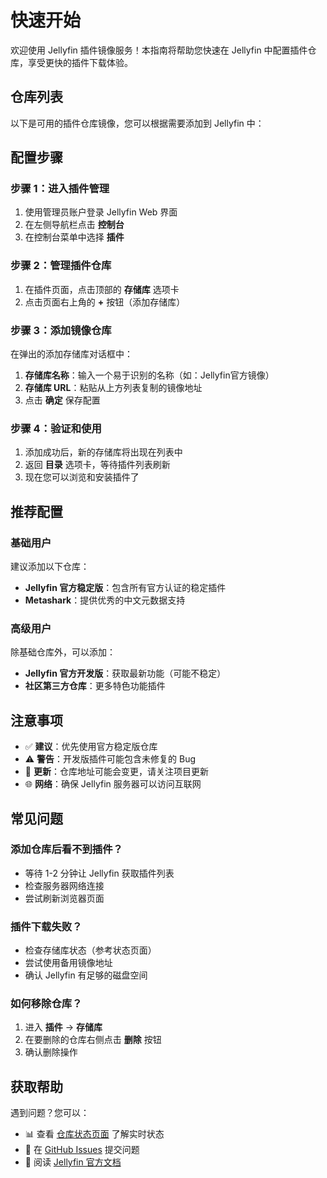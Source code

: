 # 快速开始

欢迎使用 Jellyfin 插件镜像服务！本指南将帮助您快速在 Jellyfin 中配置插件仓库，享受更快的插件下载体验。

## 仓库列表

以下是可用的插件仓库镜像，您可以根据需要添加到 Jellyfin 中：

<RepoItem
  name="Jellyfin"
  originalUrl="https://repo.jellyfin.org/files/plugin/manifest.json"
  repositoryUrl="https://jellyfin-mirror.oss-cn-wuhan-lr.aliyuncs.com/plugins/Jellyfin/manifest.json"
  timestamp="2025-08-14T10:12:16.056Z"
  status="success"
  :successRate="74"
  versionUrls="{}"
/>
<RepoItem
  name="Jellyfin Unstable"
  originalUrl="https://repo.jellyfin.org/files/plugin-unstable/manifest.json"
  repositoryUrl="https://jellyfin-mirror.oss-cn-wuhan-lr.aliyuncs.com/plugins/Jellyfin_Unstable/manifest.json"
  timestamp="2025-08-14T10:12:16.077Z"
  status="success"
  :successRate="89"
  versionUrls="{}"
/>
<RepoItem
  name="Ani-Sync Repo"
  originalUrl="https://raw.githubusercontent.com/vosmiic/jellyfin-ani-sync/master/manifest.json"
  repositoryUrl="https://jellyfin-mirror.oss-cn-wuhan-lr.aliyuncs.com/plugins/AniSync_Repo/manifest.json"
  timestamp="2025-08-14T10:12:16.079Z"
  status="success"
  :successRate="100"
  versionUrls="{}"
/>
<RepoItem
  name="dkanada's Repo"
  originalUrl="https://raw.githubusercontent.com/dkanada/jellyfin-plugin-intros/master/manifest.json"
  repositoryUrl="https://jellyfin-mirror.oss-cn-wuhan-lr.aliyuncs.com/plugins/dkanadas_Repo/manifest.json"
  timestamp="2025-08-14T10:12:16.081Z"
  status="success"
  :successRate="100"
  versionUrls="{}"
/>
<RepoItem
  name="ShokoAnime's Repo"
  originalUrl="https://raw.githubusercontent.com/ShokoAnime/Shokofin/metadata/stable/manifest.json"
  repositoryUrl="https://jellyfin-mirror.oss-cn-wuhan-lr.aliyuncs.com/plugins/ShokoAnimes_Repo/manifest.json"
  timestamp="2025-08-14T10:12:16.084Z"
  status="success"
  :successRate="100"
  versionUrls="{}"
/>
<RepoItem
  name="TubeArchivist's Repo"
  originalUrl="https://raw.githubusercontent.com/tubearchivist/tubearchivist-jf-plugin/master/manifest.json"
  repositoryUrl="https://jellyfin-mirror.oss-cn-wuhan-lr.aliyuncs.com/plugins/TubeArchivists_Repo/manifest.json"
  timestamp="2025-08-14T10:12:16.086Z"
  status="success"
  :successRate="100"
  versionUrls="{}"
/>
<RepoItem
  name="IntroSkipper's Repo"
  originalUrl="https://manifest.intro-skipper.org/manifest.json"
  repositoryUrl="https://jellyfin-mirror.oss-cn-wuhan-lr.aliyuncs.com/plugins/IntroSkippers_Repo/manifest-10.11.json"
  timestamp="2025-08-14T10:12:16.086Z"
  status="success"
  :successRate="58"
  versionUrls="{&quot;10.10.7&quot;:{&quot;translated&quot;:&quot;https://jellyfin-mirror.oss-cn-wuhan-lr.aliyuncs.com/plugins/IntroSkippers_Repo/manifest-10.10.7.json&quot;,&quot;original&quot;:&quot;https://jellyfin-mirror.oss-cn-wuhan-lr.aliyuncs.com/plugins/IntroSkippers_Repo/manifest-original-10.10.7.json&quot;,&quot;title&quot;:&quot;最新版本 (Jellyfin 10.10.7)&quot;,&quot;description&quot;:&quot;适用于 Jellyfin 10.10.7 的 IntroSkipper 插件&quot;},&quot;10.11&quot;:{&quot;translated&quot;:&quot;https://jellyfin-mirror.oss-cn-wuhan-lr.aliyuncs.com/plugins/IntroSkippers_Repo/manifest-10.11.json&quot;,&quot;original&quot;:&quot;https://jellyfin-mirror.oss-cn-wuhan-lr.aliyuncs.com/plugins/IntroSkippers_Repo/manifest-original-10.11.json&quot;,&quot;title&quot;:&quot;预览版本 (Jellyfin 10.11+)&quot;,&quot;description&quot;:&quot;适用于 Jellyfin 10.11+ 的 IntroSkipper 插件，包含性能优化和新功能&quot;}}"
/>
<RepoItem
  name="9p4's Single-Sign-On (SSO) Repo"
  originalUrl="https://raw.githubusercontent.com/9p4/jellyfin-plugin-sso/manifest-release/manifest.json"
  repositoryUrl="https://jellyfin-mirror.oss-cn-wuhan-lr.aliyuncs.com/plugins/9p4s_SingleSignOn_SSO_Repo/manifest.json"
  timestamp="2025-08-14T10:12:16.078Z"
  status="success"
  :successRate="100"
  versionUrls="{}"
/>
<RepoItem
  name="danieladov's Repo"
  originalUrl="https://raw.githubusercontent.com/danieladov/JellyfinPluginManifest/master/manifest.json"
  repositoryUrl="https://jellyfin-mirror.oss-cn-wuhan-lr.aliyuncs.com/plugins/danieladovs_Repo/manifest.json"
  timestamp="2025-08-14T10:12:16.080Z"
  status="success"
  :successRate="100"
  versionUrls="{}"
/>
<RepoItem
  name="k-matti's Repo"
  originalUrl="https://raw.githubusercontent.com/k-matti/jellyfin-plugin-repository/master/manifest.json"
  repositoryUrl="https://jellyfin-mirror.oss-cn-wuhan-lr.aliyuncs.com/plugins/kmattis_Repo/manifest.json"
  timestamp="2025-08-14T10:12:16.082Z"
  status="success"
  :successRate="100"
  versionUrls="{}"
/>
<RepoItem
  name="LinFor's Repo"
  originalUrl="https://raw.githubusercontent.com/LinFor/jellyfin-plugin-kinopoisk/master/dist/manifest.json"
  repositoryUrl="https://jellyfin-mirror.oss-cn-wuhan-lr.aliyuncs.com/plugins/LinFors_Repo/manifest.json"
  timestamp="2025-08-14T10:12:16.082Z"
  status="success"
  :successRate="100"
  versionUrls="{}"
/>
<RepoItem
  name="LizardByte's Repo"
  originalUrl="https://app.lizardbyte.dev/jellyfin-plugin-repo/manifest.json"
  repositoryUrl="https://jellyfin-mirror.oss-cn-wuhan-lr.aliyuncs.com/plugins/LizardBytes_Repo/manifest.json"
  timestamp="2025-08-14T10:12:16.083Z"
  status="success"
  :successRate="100"
  versionUrls="{}"
/>
<RepoItem
  name="Metashark' Repo"
  originalUrl="https://github.com/cxfksword/jellyfin-plugin-metashark/releases/download/manifest/manifest_cn.json"
  repositoryUrl="https://jellyfin-mirror.oss-cn-wuhan-lr.aliyuncs.com/plugins/Metashark_Repo/manifest.json"
  timestamp="2025-08-14T10:12:16.087Z"
  status="success"
  :successRate="100"
  versionUrls="{}"
/>
<RepoItem
  name="AudioMuse-AI's Repo"
  originalUrl="https://raw.githubusercontent.com/neptunehub/audiomuse-ai-plugin/master/manifest.json"
  repositoryUrl="https://jellyfin-mirror.oss-cn-wuhan-lr.aliyuncs.com/plugins/AudioMuseAIs_Repo/manifest.json"
  timestamp="2025-08-14T10:12:16.088Z"
  status="success"
  :successRate="100"
  versionUrls="{}"
/>

<script setup>
import RepoItem from './.vitepress/components/RepoItem.vue'
</script>


## 配置步骤

### 步骤 1：进入插件管理

1. 使用管理员账户登录 Jellyfin Web 界面
2. 在左侧导航栏点击 **控制台**
3. 在控制台菜单中选择 **插件**

### 步骤 2：管理插件仓库

1. 在插件页面，点击顶部的 **存储库** 选项卡
2. 点击页面右上角的 **+** 按钮（添加存储库）

### 步骤 3：添加镜像仓库

在弹出的添加存储库对话框中：

1. **存储库名称**：输入一个易于识别的名称（如：Jellyfin官方镜像）
2. **存储库 URL**：粘贴从上方列表复制的镜像地址
3. 点击 **确定** 保存配置

### 步骤 4：验证和使用

1. 添加成功后，新的存储库将出现在列表中
2. 返回 **目录** 选项卡，等待插件列表刷新
3. 现在您可以浏览和安装插件了

## 推荐配置

### 基础用户
建议添加以下仓库：
- **Jellyfin 官方稳定版**：包含所有官方认证的稳定插件
- **Metashark**：提供优秀的中文元数据支持

### 高级用户
除基础仓库外，可以添加：
- **Jellyfin 官方开发版**：获取最新功能（可能不稳定）
- **社区第三方仓库**：更多特色功能插件

## 注意事项

- ✅ **建议**：优先使用官方稳定版仓库
- ⚠️ **警告**：开发版插件可能包含未修复的 Bug
- 🔄 **更新**：仓库地址可能会变更，请关注项目更新
- 🌐 **网络**：确保 Jellyfin 服务器可以访问互联网

## 常见问题

### 添加仓库后看不到插件？
- 等待 1-2 分钟让 Jellyfin 获取插件列表
- 检查服务器网络连接
- 尝试刷新浏览器页面

### 插件下载失败？
- 检查存储库状态（参考状态页面）
- 尝试使用备用镜像地址
- 确认 Jellyfin 有足够的磁盘空间

### 如何移除仓库？
1. 进入 **插件** → **存储库**
2. 在要删除的仓库右侧点击 **删除** 按钮
3. 确认删除操作

## 获取帮助

遇到问题？您可以：
- 📊 查看 [仓库状态页面](https://jellyfin-cn.eeymoo.com/status.html) 了解实时状态
- 🐛 在 [GitHub Issues](https://github.com/Eeymoo/sync-jellyfin-plugins/issues) 提交问题
- 📖 阅读 [Jellyfin 官方文档](https://jellyfin.org/docs/)